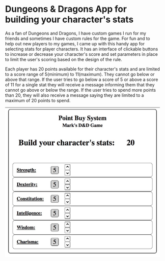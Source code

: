 # Dungeons & Dragons App for building your character's stats

As a fan of Dungeons and Dragons, I have custom games I run for my friends and sometimes I have custom rules for the game. For fun and to help out new players to my games, I came up with this handy app for selecting stats for player characters. It has an interface of clickable buttons to increase or decrease your character's score and set parameters in place to limit the user's scoring based on the design of the rule.

Each player has 20 points available for their character's stats and are limited to a score range of 5(minimum) to 11(maximum). They cannot go below or above that range. If the user tries to go below a score of 5 or above a score of 11 for a single stat they will receive a message informing them that they cannot go above or below the range. If the user tries to spend more points than 20, they will also receive a message saying they are limited to a maximum of 20 points to spend. 

![](https://github.com/MarkMadness/Exercises_Simple-HTML-CSS-JavaScript/blob/main/DnD_Point_Buy_System/showcase.jpg)
